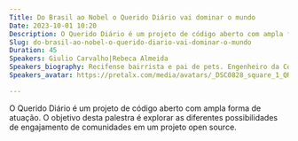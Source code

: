```yaml
---
Title: Do Brasil ao Nobel o Querido Diário vai dominar o mundo
Date: 2023-10-01 10:20
Description: O Querido Diário é um projeto de código aberto com ampla forma de atuação. O objetivo desta palestra é explorar as diferentes possibilidades de engajamento de comunidades em um projeto open source.
Slug: do-brasil-ao-nobel-o-querido-diario-vai-dominar-o-mundo
Duration: 45
Speakers: Giulio Carvalho|Rebeca Almeida
Speakers_biography: Recifense bairrista e pai de pets. Engenheiro da Computação pela UFPE. Ativo na comunidade Python desde 2018. Hoje atua como coordenador de Inovação Cívica da OKBR.|Gestora de Comunidades no programa Ciência de Dados para Inovação Cívica da Open Knowledge Brasil (OKBR). Membro do Pyladies Salvador e Raul Hacker Club. Artista visual apaixonada por videogames.
Speakers_avatar: https://pretalx.com/media/avatars/_DSC0828_square_1_QRlJG6j.png|https://pretalx.com/media/avatars/pp4_esF3ckJ.jpg

---
```


O Querido Diário é um projeto de código aberto com ampla forma de atuação. O objetivo desta palestra é explorar as diferentes possibilidades de engajamento de comunidades em um projeto open source.